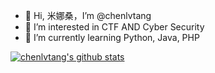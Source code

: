 - 👋 Hi, 米娜桑，I’m @chenlvtang
- 👀 I’m interested in CTF AND Cyber Security 
- 🌱 I’m currently learning Python, Java, PHP


[![chenlvtang's github stats](https://github-readme-stats.vercel.app/api?username=chenlvtang&theme=dark)](https://github.com/chenlvtang/github-readme-stats)
